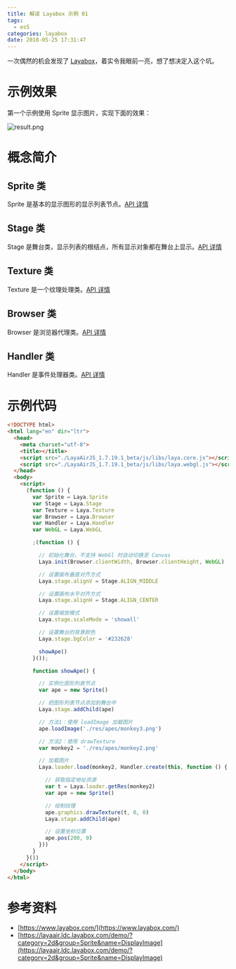 ```yaml
---
title: 解读 Layabox 示例 01
tags:
  - es5
categories: layabox
date: 2018-05-25 17:31:47
---
```



一次偶然的机会发现了 [Layabox](https://www.layabox.com/)，着实令我眼前一亮，想了想决定入这个坑。

<!-- more -->

# 示例效果

第一个示例使用 Sprite 显示图片，实现下面的效果：

![result.png](./result.png)

# 概念简介

## Sprite 类

Sprite 是基本的显示图形的显示列表节点。[API 详情](https://layaair.ldc.layabox.com/api/?category=Core&class=laya.display.Sprite)

## Stage 类

Stage 是舞台类，显示列表的根结点，所有显示对象都在舞台上显示。[API 详情](https://layaair.ldc.layabox.com/api/?category=Core&class=laya.display.Stage)

## Texture 类

Texture 是一个纹理处理类。[API 详情](https://layaair.ldc.layabox.com/api/?category=Core&class=laya.resource.Texture)

## Browser 类

Browser 是浏览器代理类。[API 详情](https://layaair.ldc.layabox.com/api/?category=Core&class=laya.utils.Browser)

## Handler 类

Handler 是事件处理器类。[API 详情](https://layaair.ldc.layabox.com/api/?category=Core&class=laya.utils.Handler)

# 示例代码

```html
<!DOCTYPE html>
<html lang="en" dir="ltr">
  <head>
    <meta charset="utf-8">
    <title></title>
    <script src="./LayaAirJS_1.7.19.1_beta/js/libs/laya.core.js"></script>
    <script src="./LayaAirJS_1.7.19.1_beta/js/libs/laya.webgl.js"></script>
  </head>
  <body>
    <script>
      (function () {
        var Sprite = Laya.Sprite
        var Stage = Laya.Stage
        var Texture = Laya.Texture
        var Browser = Laya.Browser
        var Handler = Laya.Handler
        var WebGL = Laya.WebGL

        ;(function () {

          // 初始化舞台，不支持 WebGl 时自动切换至 Canvas
          Laya.init(Browser.clientWidth, Browser.clientHeight, WebGL)

          // 设置画布垂直对齐方式
          Laya.stage.alignV = Stage.ALIGN_MIDDLE

          // 设置画布水平对齐方式
          Laya.stage.alignH = Stage.ALIGN_CENTER

          // 设置缩放模式
          Laya.stage.scaleMode = 'showall'

          // 设置舞台的背景颜色
          Laya.stage.bgColor = '#232628'

          showApe()
        }());

        function showApe() {

          // 实例化图形列表节点
          var ape = new Sprite()

          // 把图形列表节点添加到舞台中
          Laya.stage.addChild(ape)

          // 方法1：使用 loadImage 加载图片
          ape.loadImage('./res/apes/monkey3.png')

          // 方法2：使用 drawTexture
          var monkey2 = './res/apes/monkey2.png'

          // 加载图片
          Laya.loader.load(monkey2, Handler.create(this, function () {

            // 获取指定地址资源
            var t = Laya.loader.getRes(monkey2)
            var ape = new Sprite()

            // 绘制纹理
            ape.graphics.drawTexture(t, 0, 0)
            Laya.stage.addChild(ape)

            // 设置坐标位置
            ape.pos(200, 0)
          }))
        }
      }())
    </script>
  </body>
</html>
```

# 参考资料

* [https://www.layabox.com/](https://www.layabox.com/)
* [https://layaair.ldc.layabox.com/demo/?category=2d&group=Sprite&name=DisplayImage](https://layaair.ldc.layabox.com/demo/?category=2d&group=Sprite&name=DisplayImage)
